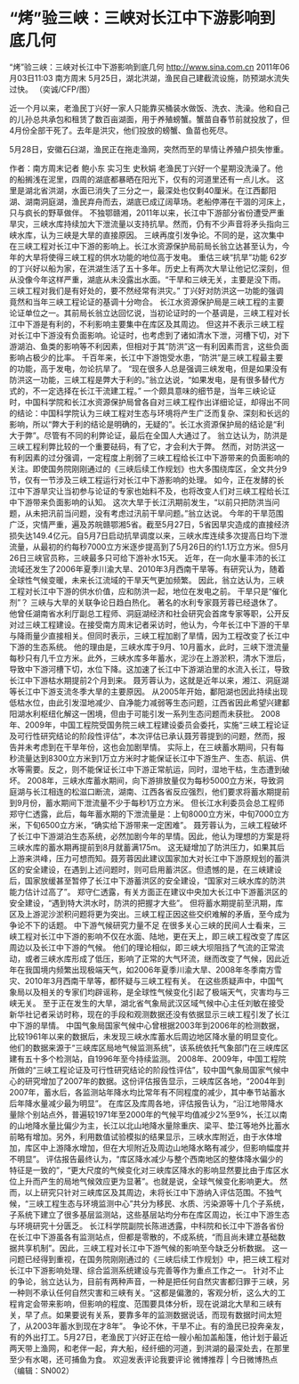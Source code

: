 # “烤”验三峡：三峡对长江中下游影响到底几何

“烤”验三峡：三峡对长江中下游影响到底几何
http://www.sina.com.cn  2011年06月03日11:03  南方周末
5月25日，湖北洪湖，渔民自己建截流设施，防预湖水流失过快。 （奕诚/CFP/图）

近一个月以来，老渔民丁兴好一家人只能靠买桶装水做饭、洗衣、洗澡。他和自己的儿孙总共承包和租赁了数百亩湖面，用于养殖螃蟹。蟹苗自春节前就投放了，但 4月份全部干死了。去年是洪灾，他们投放的螃蟹、鱼苗也死尽。

5月28日，安徽石臼湖，渔民正在拖走渔网，突然而至的旱情让养殖户损失惨重。

作者：南方周末记者 鲍小东 实习生 史秋娟
老渔民丁兴好一个星期没洗澡了。他的船搁浅在泥里，四周的湖底都暴晒在阳光下，仅有的河道里还有一点儿水。
这里是湖北省洪湖，水面已消失了三分之一，最深处也仅剩40厘米。在江西鄱阳湖、湖南洞庭湖，渔民弃舟而去，湖底已成辽阔草场。老船停滞在干涸的河床上，只与疯长的野草做伴。
不独鄂赣湘，2011年以来，长江中下游部分省份遭受严重旱灾，三峡水库持续加大下泄流量以支持抗旱。然而，仍有不少声音将矛头指向三峡水库，认为三峡是大旱的直接原因。
三峡再度引发争论。不同的是，这次集中在三峡工程对长江中下游的影响上。长江水资源保护局前局长翁立达甚至认为，今年的大旱将使得三峡工程的供水功能的地位高于发电。
重估三峡“抗旱”功能
62岁的丁兴好以船为家，在洪湖生活了五十多年。历史上有两次大旱让他记忆深刻，但从没像今年这样严重，湖底从未没露出水面。“干旱和三峡无关，主要是没下雨。三峡工程对我们是有好处的，要不然经常有洪灾。”
丁兴好对防洪这一功能的强调竟然和当年三峡工程论证的基调十分吻合。
长江水资源保护局是三峡工程的主要论证单位之一。其前局长翁立达回忆说，当初论证时的一个基调是，三峡工程对长江中下游是有利的，不利影响主要集中在库区及其周边。
但这并不表示三峡工程对长江中下游没有负面影响。论证时，也考虑到了诸如清水下泄，河槽下切，对下游湖泊、鱼类的影响等不利因素，但相对于其“防洪”这一有利因素而言，这些负面影响占极少的比率。
千百年来，长江中下游饱受水患，“防洪”是三峡工程最主要的功能，高于发电，勿论抗旱了。
“现在很多人总是强调三峡发电，但是如果没有防洪这一功能，三峡工程是弊大于利的。”翁立达说，“如果发电，是有很多替代方式的，不一定选择在长江干流建工程。”
一个颇具意味的细节是，当年三峡论证时，中国科学院和长江水资源保护局曾各自对三峡工程作出详细论证，却得出不同的结论：中国科学院认为三峡工程对生态与环境将产生广泛而复杂、深刻和长远的影响，所以“弊大于利的结论是明确的，无疑的”。长江水资源保护局的结论是“利大于弊”。尽管有不同的利弊论证，最后在全国人大通过了。
翁立达认为，防洪是三峡工程利弊比较的一个重要砝码，有了它，才会利大于弊。
然而，对防洪这一有利因素的过分强调，一定程度上削弱了三峡工程给长江中下游带来的负面影响的关注。即使国务院刚刚通过的《三峡后续工作规划》也大多围绕库区，全文共分9节，仅有一节涉及三峡工程运行对长江中下游影响的处理。
如今，正在发酵的长江中下游旱灾让当初参与论证的专家也始料不及，也将改变人们对三峡工程给长江中下游带来负面影响的认知。
这次大旱于长江汛期前发生，“以前只把防洪当问题，从未把汛前当问题，没有考虑过汛前干旱问题。”翁立达说。
今年的干旱范围广泛，灾情严重，遍及苏皖赣鄂湘5省。截至5月27日，5省因旱灾造成的直接经济损失达149.4亿元。自5月7日启动抗旱调度以来，三峡水库连续多次提高日均下泄流量，从最初的约每秒7000立方米逐步提高到了5月26日的约1.1万立方米。但5月26日三峡官员称，三峡最多只可给下游补水15天。
近年，在一向水量丰沛的长江流域还发生了2006年夏季川渝大旱、2010年3月西南干旱等。有研究认为，随着全球性气候变暖，未来长江流域的干旱天气更加频繁。
因此，翁立达认为，三峡工程对长江中下游的供水价值，应和防洪一起，地位在发电之前。
干旱只是“催化剂”？
三峡与大旱的关联争论日趋白热化。
著名的水利专家聂芳蓉已经退休了。他曾任湖南省水利厅副总工程师、洞庭湖经济和社会研究会首席专家等职，公开反对过三峡工程建设。在接受南方周末记者采访时，他认为，今年长江中下游的干旱与降雨量少直接相关。但同时表示，三峡工程加剧了旱情，因为工程改变了长江中下游的生态系统。
他的理由是，三峡水库于9月、10月蓄水，此时，三峡下泄流量每秒只有几千立方米。此外，三峡水库多年蓄水，泥沙在上游淤积，清水下泄后，导致中下游河槽下切，水位下降。这加速了长江中下游湖泊里的水流入长江，导致长江中下游枯水期提前2个月到来。
聂芳蓉认为，这就是近年以来，湘江、洞庭湖等长江中下游支流冬季大旱的主要原因。
从2005年开始，鄱阳湖也因此持续出现低枯水位，由此引发湿地减少、自净能力减弱等生态问题，江西省因此希望兴建鄱阳湖水利枢纽化解这一困境，但由于可能引发一系列生态问题而未获批。
2008年、2009年，中国工程院受国务院三峡工程建设委员会委托，实施“三峡工程论证及可行性研究结论的阶段性评估”，本次评估已承认聂芳蓉提到的问题，然而，报告并未考虑到在干旱年份，这也会加剧旱情。
实际上，在三峡蓄水期间，只有每秒流量达到8300立方米到1万立方米时才能保证长江中下游生产、生态、航运、供水等需要。反之，则不能保证长江中下游正常航运，同时，湿地干枯，生态遭到破坏。
2008年，三峡水库蓄水期间，向下游排放量仅为每秒5000立方米，导致洞庭湖与长江相连的松滋口断流，湖南、江西各省反应强烈，他们要求将蓄水期提前到9月份，蓄水期间下泄流量不少于每秒1万立方米。
但长江水利委员会总工程师郑守仁透露，此后，每年蓄水期的下泄流量是：上旬8000立方米，中旬7000立方米，下旬6500立方米，“确实给下游带来一定困难”。
聂芳蓉认为，三峡工程破坏了长江中下游湖泊生态系统，必然加剧今年的旱情。因此，他认为理想的方案是将三峡水库的蓄水期再提前到8月就蓄满175m。
这无疑增加了防洪压力，如果其后上游来洪峰，压力可想而知。聂芳蓉因此建议国家加大对长江中下游原规划的蓄洪区的安全建设，在遇到上述问题时，则可启用蓄洪区。但遗憾的是，在三峡建设后，国家放缓甚至暂停了长江中下游蓄洪区的安全建设，“国家对三峡水库的防洪能力估计过高了”。
郑守仁透露，有关方面正在建议中央加大长江中下游蓄洪区的安全建设，“遇到特大洪水时，防洪的把握才大些”。
但将蓄水期提前至汛期，库区及上游泥沙淤积问题将更为突出。三峡工程正因这些交织难解的矛盾，至今成为争论不下的话题。
中下游气候研究力量不足
在很多关心三峡的民间人士看来，三峡工程对长江中下游的影响不仅在水面、陆地，更在天上，即三峡工程改变了库区周边以及长江中下游的气候。
他们的理论相似，即三峡大坝阻挡了气流的正常流动，或者三峡水库形成了低压，影响了正常的大气环流，继而改变了气候，因此近年在我国境内频繁出现极端天气，如2006年夏季川渝大旱、2008年冬季南方雪灾、2010年3月西南干旱等，都怀疑与三峡工程有关。
在这些质疑声中，中国气象局以及相关的专家们均辟谣称，是全球性气候变化引起了极端天气，灾害均与三峡无关。
至于正在发生的大旱，湖北省气象局武汉区域气候中心主任刘敏在接受新华社记者采访时称，现在的手段和观测数据还没有依据显示三峡工程引发了长江中下游的旱情。
中国气象局国家气候中心曾根据2003年到2006年的检测数据，比较1961年以来的数据后，未发现三峡水库蓄水后周边地区降水量的明显变化。他们的数据来源于“三峡库区局地气候监测系统”，该系统依托气象部门在三峡库区建有五十多个检测站，自1996年至今持续监测。
2008年、2009年，中国工程院所做的“三峡工程论证及可行性研究结论的阶段性评估”，较中国气象局国家气候中心的研究增加了2007年的数据。这份评估报告显示，三峡库区各地，“2004年到2007年，蓄水后，各监测站年降水均比常年有不同程度的减少，其中奉节站蓄水后年降水量减少最为明显”。
在库区及库周各地，评估报告认为，“沿江地带降水量除个别站点外，普遍较1971年至2000年的气候平均值减少2%至9%，长江以南的山地降水量比偏少为主，长江以北山地降水量除重庆、梁平、垫江等地外比蓄水前略有增加。另外，利用数值试验模拟的结果显示，三峡水库附近，由于水体增加，库区中上游降水增加，但在大坝附近及周边山地降水略有减少，但影响幅度并不明显”。
评估报告最终认为，“库区降水减少与整个西南地区的整体降水偏少的特征是一致的”，“更大尺度的气候变化对三峡库区降水的影响显然要比由于库区水位上升而产生的局地气候效应更为显著”。也就是说，全球气候变化影响更大。
然而，以上研究只针对三峡库区及其周边，未将长江中下游纳入评估范围。不独气候，“三峡工程生态与环境监测中心”共分为移民、水质、污染源等十几个子系统，子系统下建立了很多基层监测站，这些基层站均分布在库区周边，长江中下游生态与环境研究十分匮乏。
长江科学院副院长陈进透露，中科院和长江中下游各省份在长江中下游虽各有监测站点，但都是零散的，不成系统，“而且尚未建立基础数据共享机制”。因此，三峡工程对长江中下游气候的影响至今缺乏分析数据。
这一问题已经得到重视，在国务院刚刚通过的《三峡后续工作规划》中，把三峡工程对长江中下游影响处理、综合监测系统建设与完善等作为重点工作之一。
针对不止的争论，翁立达认为，目前有两种声音，一种是把任何自然灾害都归罪于三峡，另一种则不承认任何自然灾害和三峡有关。“这都是偏激的，客观分析，这么大的工程肯定会带来影响，但影响的程度、范围要具体分析，现在说湖北大旱和三峡有关，早了点。如果要说有关系，要靠多年的监测数据说话，而现有数据时间太短了，从2003年蓄水到现在才8年”。
争论不休，干旱不止。有的渔民已投奔亲友，有的外出打工。5月27日，老渔民丁兴好正在给一艘小船加盖船篷，他计划于最近两天带上渔网，和老伴一起，弃大船，经纤细的河道，到洪湖的最深处去，在那里至少有水喝，还可捕鱼为食。
欢迎发表评论我要评论
微博推荐 | 今日微博热点（编辑：SN002）

